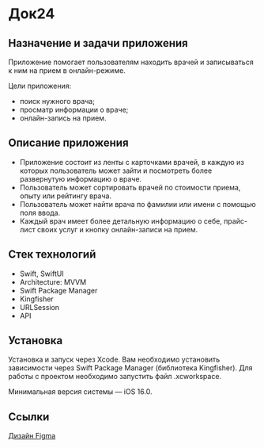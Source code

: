 # Док24

## Назначение и задачи приложения ##

Приложение помогает пользователям находить врачей и записываться к ним на прием в онлайн-режиме.

Цели приложения:

- поиск нужного врача;
- просматр информации о враче;
- онлайн-запись на прием.

## Описание приложения ##
- Приложение состоит из ленты с карточками врачей, в каждую из которых пользователь может зайти и посмотреть более развернутую информацию о враче.
- Пользователь может сортировать врачей по стоимости приема, опыту или рейтингу врача.
- Пользователь может найти врача по фамилии или имени с помощью поля ввода.
- Каждый врач имеет более детальную информацию о себе, прайс-лист своих услуг и кнопку онлайн-записи на прием.

## Стек технологий ##
- Swift, SwiftUI
- Architecture: MVVM
- Swift Package Manager
- Kingfisher
- URLSession
- API

## Установка ##
Установка и запуск через Xcode. Вам необходимо установить зависимости через Swift Package Manager (библиотека Kingfisher). Для работы с проектом необходимо запустить файл .xcworkspace.

Минимальная версия системы — iOS 16.0.

## Ссылки ##
[Дизайн Figma](https://www.figma.com/design/Kwic8nnnhxLYztOswqQWix/Test?node-id=648-2341&t=BNRRRihZnDXf2cy5-0)
